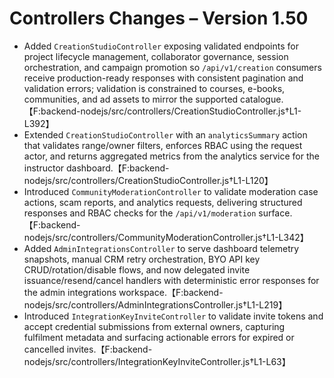 # Controllers Changes – Version 1.50

- Added `CreationStudioController` exposing validated endpoints for project lifecycle management, collaborator governance, session orchestration, and campaign promotion so `/api/v1/creation` consumers receive production-ready responses with consistent pagination and validation errors; validation is constrained to courses, e-books, communities, and ad assets to mirror the supported catalogue.【F:backend-nodejs/src/controllers/CreationStudioController.js†L1-L392】
- Extended `CreationStudioController` with an `analyticsSummary` action that validates range/owner filters, enforces RBAC using the request actor, and returns aggregated metrics from the analytics service for the instructor dashboard.【F:backend-nodejs/src/controllers/CreationStudioController.js†L1-L120】
- Introduced `CommunityModerationController` to validate moderation case actions, scam reports, and analytics requests, delivering structured responses and RBAC checks for the `/api/v1/moderation` surface.【F:backend-nodejs/src/controllers/CommunityModerationController.js†L1-L342】
- Added `AdminIntegrationsController` to serve dashboard telemetry snapshots, manual CRM retry orchestration, BYO API key CRUD/rotation/disable flows, and now delegated invite issuance/resend/cancel handlers with deterministic error responses for the admin integrations workspace.【F:backend-nodejs/src/controllers/AdminIntegrationsController.js†L1-L219】
- Introduced `IntegrationKeyInviteController` to validate invite tokens and accept credential submissions from external owners, capturing fulfilment metadata and surfacing actionable errors for expired or cancelled invites.【F:backend-nodejs/src/controllers/IntegrationKeyInviteController.js†L1-L63】

